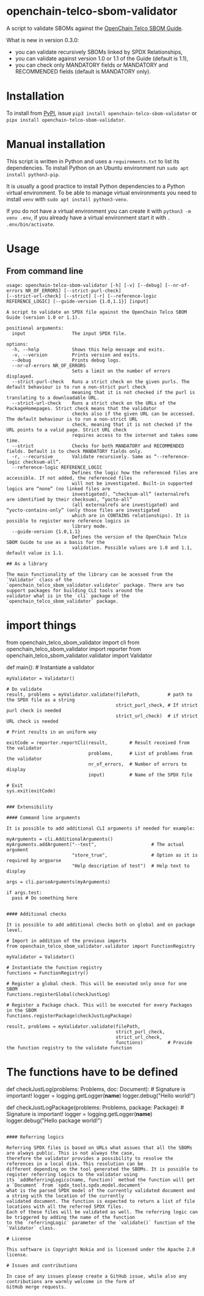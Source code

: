 # openchain-telco-sbom-validator

A script to validate SBOMs against
the [OpenChain Telco SBOM Guide](https://github.com/OpenChain-Project/Telco-WG/blob/main/OpenChain-Telco-SBOM-Guide_EN.md).

What is new in version 0.3.0:
* you can validate recursively SBOMs linked by SPDX Relationships,
* you can validate against version 1.0 or 1.1 of the Guide (default is 1.1),
* you can check only MANDATORY fields or MANDATORY and RECOMMENDED fields (default is MANDATORY only).

# Installation

To install from [PyPI](https://pypi.org/project/openchain-telco-sbom-validator/), issue `pip3 install openchain-telco-sbom-validator`
or `pipx install openchain-telco-sbom-validator`.

# Manual installation

This script is written in Python and uses a `requirements.txt` to list its dependencies. To install Python on an Ubuntu
environment run `sudo apt install python3-pip`.

It is usually a good practice to install Python dependencies to a Python virtual environment. To be able to manage
virtual environments you need to install `venv` with `sudo apt install python3-venv`.

If you do not have a virtual environment you can create it with `python3 -m venv .env`,
if you already have a virtual environment start it with `. .env/bin/activate`.


# Usage

## From command line

```
usage: openchain-telco-sbom-validator [-h] [-v] [--debug] [--nr-of-errors NR_OF_ERRORS] [--strict-purl-check]
[--strict-url-check] [--strict] [-r] [--reference-logic REFERENCE_LOGIC] [--guide-version {1.0,1.1}] [input]

A script to validate an SPDX file against the OpenChain Telco SBOM Guide (version 1.0 or 1.1).

positional arguments:
  input                 The input SPDX file.

options:
  -h, --help            Shows this help message and exits.
  -v, --version         Prints version and exits.
  --debug               Prints debug logs.
  --nr-of-errors NR_OF_ERRORS
                        Sets a limit on the number of errors displayed.
  --strict-purl-check   Runs a strict check on the given purls. The default behaviour is to run a non-strict purl check
                        meaning that it is not checked if the purl is translating to a downloadable URL.
  --strict-url-check    Runs a strict check on the URLs of the PackageHomepages. Strict check means that the validator
                        checks also if the given URL can be accessed. The default behaviour is to run a non-strict URL
                        check, meaning that it is not checked if the URL points to a valid page. Strict URL check
                        requires access to the internet and takes some time.
  --strict              Checks for both MANDATORY and RECOMMENDED fields. Default is to check MANDATORY fields only.
  -r, --recursive       Validate recursively. Same as “--reference-logic checksum-all”.
  --reference-logic REFERENCE_LOGIC
                        Defines the logic how the referenced files are accessible. If not added, the referenced files
                        will not be investigated. Built-in supported logics are “none” (no linked files are
                        investigated), “checksum-all” (externalrefs are identified by their checksum), “yocto-all”
                        (all externalrefs are investigated) and “yocto-contains-only” (only those files are investigated
                        which are in CONTAINS relationships). It is possible to register more reference logics in
                        library mode.
  --guide-version {1.0,1.1}
                        Defines the version of the OpenChain Telco SBOM Guide to use as a basis for the
                        validation. Possible values are 1.0 and 1.1, default value is 1.1.

## As a library

The main functionality of the library can be acessed from the `Validator` class of the
`openchain_telco_sbom_validator.validator` package. There are two support packages for building CLI tools around the
validator what is in the `cli` package of the `openchain_telco_sbom_validator` package.

```
# import things

from openchain_telco_sbom_validator import cli
from openchain_telco_sbom_validator import reporter
from openchain_telco_sbom_validator.validator import Validator

def main():
    # Instantiate a validator

    myValidator = Validator()

    # Do validate
    result, problems = myValidator.validate(filePath,          # path to the SPDX file as a string
                                            strict_purl_check, # If strict purl check is needed
                                            strict_url_check)  # if strict URL check is needed

    # Print results in an uniform way

    exitCode = reporter.reportCli(result,        # Result received from the validator
                                  problems,      # List of problems from the validator
                                  nr_of_errors,  # Number of errors to display
                                  input)         # Name of the SPDX file

    # Exit
    sys.exit(exitCode)


```

### Extensibility

#### Command line arguments

It is possible to add additional CLI arguments if needed for example:

```
    myArguments = cli.AdditionalArguments()
    myArguments.addArgument("--test",                    # The actual argument
                            "store_true",                # Option as it is required by argparse
                            "Help description of test")  # Help text to display

    args = cli.parseArguments(myArguments)

    if args.test:
      pass # Do something here
```

#### Additional checks

It is possible to add additional checks both on global and on package level.

```
    # Import in addition of the previous imports
    from openchain_telco_sbom_validator.validator import FunctionRegistry

    myValidator = Validator()

    # Instantiate the function registry
    functions = FunctionRegistry()

    # Register a global check. This will be executed only once for one SBOM
    functions.registerGlobal(checkJustLog)

    # Register a Package chack. This will be executed for every Packages in the SBOM
    functions.registerPackage(checkJustLogPackage)

    result, problems = myValidator.validate(filePath,
                                            strict_purl_check,
                                            strict_url_check,
                                            functions)         # Provide the function registry to the validate function

  # The functions have to be defined
def checkJustLog(problems: Problems, doc: Document): # Signature is important!
    logger = logging.getLogger(__name__)
    logger.debug("Hello world!")

def checkJustLogPackage(problems: Problems, package: Package): # Signature is important!
    logger = logging.getLogger(__name__)
    logger.debug("Hello package world!")


```

#### Referring logics

Referring SPDX files is based on URLs what assues that all the SBOMs are always public. This is not always the case,
therefore the validator provides a possibility to resolve the references in a local disk. This resolution can be
different depending on the tool generated the SBOMs. It is possible to register referring logics to the validator using
its `addReferringLogics(name, function)` method the function will get a `Document` from `spdx_tools.spdx.model.document`
what is the parsed SPDX model of the currently validated document and a string with the location of the currently
validated document. The function is expected to return a list of file locations with all the referred SPDX files.
Each of these files will be validated as well. The referring logic can be triggered by adding the name of the function
to the `referringLogic` parameter of the `validate()` function of the `Validator` class.

# License

This software is Copyright Nokia and is licensed under the Apache 2.0 license.

# Issues and contributions

In case of any issues please create a GitHub issue, while also any contributions are warmly welcome in the form of
GitHub merge requests.
